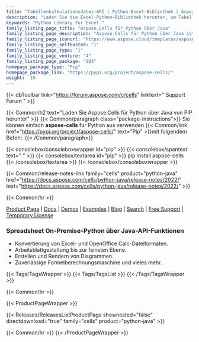 ```yaml
---
title: "Tabellenkalkulationsdatei-API | Python-Excel-Bibliothek | Aspose.Cells für Python über Java"
description: "Laden Sie die Excel-Python-Bibliothek herunter, um Tabellenkalkulationen zu generieren, zu lesen, zu schreiben oder zu bearbeiten sowie Excel-Dateien in mehrere Formate aus Python-Anwendungen zu exportieren."
keywords: "Python Library for Excel "
family_listing_page_title: "Aspose.Cells für Python über Java"
family_listing_page_description: "Aspose.Cells für Python über Java ist eine schnelle und zuverlässige API für Aufgaben der Tabellenkalkulation. Entwickler können einfache oder komplexe Tabellenkalkulationen erstellen, Informationen bearbeiten und aus Excel-Dateien extrahieren. Die API liest mehrere Excel-Formate und kann Arbeitsblätter in XPS, PDF, MHTML, HTML, Nur-Text, Bilder und mehr rendern."
family_listing_page_iconurl: "https://www.aspose.cloud/templates/aspose/App_Themes/V3/images/cells/272x272/aspose_cells-for-python-via-java.png"
family_listing_page_selfHosted: "1"
family_listing_page_type: "1"
family_listing_page_venture: "4"
family_listing_page_package: "203"
homepage_package_type: "Pip"
homepage_package_link: "https://pypi.org/project/aspose-cells/"
weight:  10
---
```


{{< dbToolbar link="https://forum.aspose.com/c/cells" linktext=" Support Forum " >}}

{{< Common/h2 text="Laden Sie Aspose.Cells für Python über Java von PIP herunter"  >}}
{{< Common/paragraph class="package-instructions">}}
Sie können einfach <b>aspose-cells</b> für Python aus verwenden
{{< Common/link href="https://pypi.org/project/aspose-cells/" text="Pip"  >}}mit folgendem Befehl.
{{< /Common/paragraph>}}

{{< consolebox/consoleboxwrapper id="pip" >}}
   {{< consolebox/spantext text=" " >}}
   {{< consolebox/textarea id="pip" >}} pip install aspose-cells {{< /consolebox/textarea >}}
{{< /consolebox/consoleboxwrapper >}}

{{< Common/release-notes-link family="cells" product="python-java" href="https://docs.aspose.com/cells/python-java/release-notes/2022/" text="https://docs.aspose.com/cells/python-java/release-notes/2022/"  >}}

{{< Common/hr >}}

[Product Page](https://products.aspose.com/cells/python-java) | [Docs](https://docs.aspose.com/cells/pythonjava/) | [Demos](https://products.aspose.app/cells/family) | [Examples](https://github.com/aspose-cells/Aspose.Cells-for-Java) | [Blog](https://blog.aspose.com/categories/aspose.cells-product-family/) | [Search](https://search.aspose.com/) | [Free Support](https://forum.aspose.com/c/cells/9) | [Temporary License](https://purchase.aspose.com/temporary-license)

### Spreadsheet On-Premise-Python über Java-API-Funktionen

- Konvertierung von Excel- und OpenOffice Calc-Dateiformaten.
- Arbeitsblattgestaltung bis zur feinsten Ebene.
- Erstellen und Rendern von Diagrammen.
- Zuverlässige Formelberechnungsmaschine und vieles mehr.

{{< Tags/TagsWrapper >}}
 {{< Tags/TagsList >}}
{{< /Tags/TagsWrapper >}}

{{< Common/hr >}}

{{< ProductPageWrapper >}}
<!-- ReleasesListProductPage-->
   {{< Releases/ReleasesListProductPage shownested="false"  directdownload="true" family="cells" product="python-java" >}}
<!-- /ReleasesListProductPage-->
{{< Common/hr >}}
{{< /ProductPageWrapper >}}

